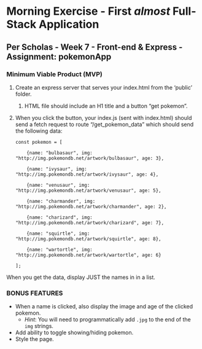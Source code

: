 # Morning Exercise - First _almost_ Full-Stack Application

## Per Scholas - Week 7 - Front-end & Express - Assignment: pokemonApp

### Minimum Viable Product (MVP)

1. Create an express server that serves your index.html from the ‘public’ folder.
    1. HTML file should include an H1 title and a button “get pokemon”.
1. When you click the button, your index.js (sent with index.html) should send a fetch request to route “/get_pokemon_data” which should send the following data:

    ```
    const pokemon = [

        {name: "bulbasaur", img: "http://img.pokemondb.net/artwork/bulbasaur", age: 3},

        {name: "ivysaur", img: "http://img.pokemondb.net/artwork/ivysaur", age: 4},

        {name: "venusaur", img: "http://img.pokemondb.net/artwork/venusaur", age: 5},

        {name: "charmander", img: "http://img.pokemondb.net/artwork/charmander", age: 2},

        {name: "charizard", img: "http://img.pokemondb.net/artwork/charizard", age: 7},

        {name: "squirtle", img: "http://img.pokemondb.net/artwork/squirtle", age: 8},

        {name: "wartortle", img: "http://img.pokemondb.net/artwork/wartortle", age: 6}

    ];
    ```

When you get the data, display JUST the names in in a list.

### BONUS FEATURES

- When a name is clicked, also display the image and age of the clicked pokemon.
    + _Hint_: You will need to programmatically add `.jpg` to the end of the `img` strings.
- Add ability to toggle showing/hiding pokemon.
- Style the page.
